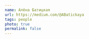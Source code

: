 ```yaml
---
name: Алёна Батицкая
url: https://medium.com/@ABatickaya
tags: people
photo: true
permalink: false
---
```

